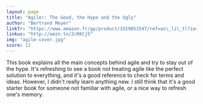 ```yaml
---
layout: page
title: "Agile!: The Good, the Hype and the Ugly"
author: "Bertrand Meyer"
linkfr: "https://www.amazon.fr/gp/product/3319051547/ref=as\_li\_tl?ie=UTF8&camp=1642&creative=6746&creativeASIN=3319051547&linkCode=as2&tag=mg092-21"
linkus: "http://amzn.to/2cR6Cj5" 
img: "agile-cover.jpg"
score: 12
---
```


This book explains all the main concepts behind agile and try to stay out of the hype. It's refreshing to see a book not treating agile like the perfect solution to everything, and it's a good reference to check for terms and ideas. However,  I didn't really learn anything new. I still think that it's a good starter book for someone not familiar with agile, or a nice way to refresh one's memory.